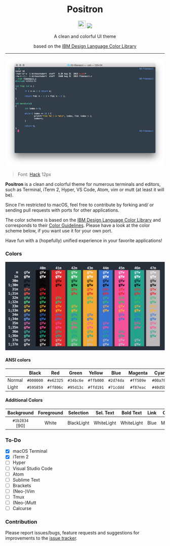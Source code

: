 <h1 align="center">Positron</h1>

<p align="center">
  <img src="https://assets-cdn.github.com/favicon.ico" width=24 height=24/>
  <a href="https://github.com/mirkoschubert/positron/blob/master/LICENSE.md">
    <img src="https://img.shields.io/github/license/mirkoschubert/positron.svg" />
  </a>
</p>

<p align="center">A clean and colorful UI theme</p>
<p align="center">based on the <a href="https://github.com/IBM-Design/colors">IBM Design Language Color Library</a></p>

---

<p align="center">
  <img src="https://raw.githubusercontent.com/mirkoschubert/positron-terminal-app/master/assets/scrot-positron-terminal-app.png" />
  <blockquote>Font: <a href="https://github.com/source-foundry/Hack">Hack</a> 12px</blockquote>
</p>

**Positron** is a clean and colorful theme for numerous terminals and editors, such as Terminal, iTerm 2, Hyper, VS Code, Atom, vim or mutt (at least it will be).

Since I'm restricted to macOS, feel free to contribute by forking and/ or sending pull requests with ports for other applications.

The color scheme is based on the [IBM Design Language Color Library](https://github.com/IBM-Design/colors) and corresponds to their [Color Guidelines](https://www.ibm.com/design/language/experience/visual/color/). Please have a look at the color scheme below, if you want use it for your own port.

Have fun with a (hopefully) unified experience in your favorite applications!

### Colors

<p align="center">
  <img src="https://raw.githubusercontent.com/mirkoschubert/positron/master/assets/positron-color-scheme.png" />
</p>

#### ANSI colors

|         | Black     | Red       | Green     | Yellow    | Blue      | Magenta   | Cyan      | White     |
|---------|:---------:|:---------:|:---------:|:---------:|:---------:|:---------:|:---------:|:---------:|
| Normal  | `#000000` | `#e62325` | `#34bc6e` | `#ffb000` | `#2d74da` | `#ff509e` | `#00a78f` | `#c0bfc0` | 
| Light   | `#595859` | `#ff806c` | `#95d13c` | `#ffd191` | `#71cddd` | `#f87eac` | `#40d5bb` | `#ffffff` | 

#### Additional Colors

| Background     | Foreground | Selection  | Sel. Text  | Bold Text  | Link | Cursor  |
|:--------------:|:----------:|:----------:|:----------:|:----------:|:----:|:-------:|
| `#1b2834` [90] | White      | BlackLight | WhiteLight | WhiteLight | Blue | Magenta |

### To-Do

- [x] macOS Terminal
- [x] iTerm 2
- [ ] Hyper
- [ ] Visual Studio Code
- [ ] Atom
- [ ] Sublime Text
- [ ] Brackets
- [ ] (Neo-)Vim
- [ ] Tmux
- [ ] (Neo-)Mutt
- [ ] Calcurse

### Contribution

Please report issues/bugs, feature requests and suggestions for improvements to the [issue tracker](https://github.com/mirkoschubert/positron/issues). 